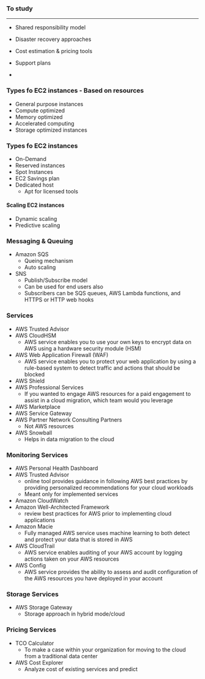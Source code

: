 ### To study
---
- Shared responsibility model
- Disaster recovery approaches
- Cost estimation & pricing tools

- Support plans
-

### Types fo EC2 instances - Based on resources
- General purpose instances
- Compute optimized
- Memory optimized
- Accelerated computing
- Storage optimized instances

### Types fo EC2 instances
- On-Demand
- Reserved instances
- Spot Instances
- EC2 Savings plan
- Dedicated host
  - Apt for licensed tools

#### Scaling EC2 instances
- Dynamic scaling
- Predictive scaling
  
### Messaging & Queuing
- Amazon SQS
  - Queing mechanism
  - Auto scaling  
- SNS
  - Publish/Subscribe model
  - Can be used for end users also
  - Subscribers can be SQS queues, AWS Lambda functions, and HTTPS or HTTP web hooks

  
### Services
- AWS Trusted Advisor
- AWS CloudHSM
  - AWS service enables you to use your own keys to encrypt data on AWS using a hardware security module (HSM)
- AWS Web Application Firewall (WAF)
  - AWS service enables you to protect your web application by using a rule-based system to detect traffic and actions that should be blocked
- AWS Shield
- AWS Professional Services
  - If you wanted to engage AWS resources for a paid engagement to assist in a cloud migration, which team would you leverage  
- AWS Marketplace
- AWS Service Gateway
- AWS Partner Network Consulting Partners
    - Not AWS resources  
- AWS Snowball
    - Helps in data migration to the cloud



### Monitoring Services
- AWS Personal Health Dashboard
- AWS Trusted Advisor
    - online tool provides guidance in following AWS best practices by providing personalized recommendations for your cloud workloads
    - Meant only for implemented services
- Amazon CloudWatch
- Amazon Well-Architected Framework
    -  review best practices for AWS prior to implementing cloud applications
- Amazon Macie
    - Fully managed AWS service uses machine learning to both detect and protect your data that is stored in AWS
- AWS CloudTrail
    - AWS service enables auditing of your AWS account by logging actions taken on your AWS resources
- AWS Config
    -   AWS service provides the ability to assess and audit configuration of the AWS resources you have deployed in your account

### Storage Services
- AWS Storage Gateway
  - Storage approach in hybrid mode/cloud

### Pricing Services
- TCO Calculator
  - To make a case within your organization for moving to the cloud from a traditional data center
- AWS Cost Explorer
  - Analyze cost of existing services and predict  
